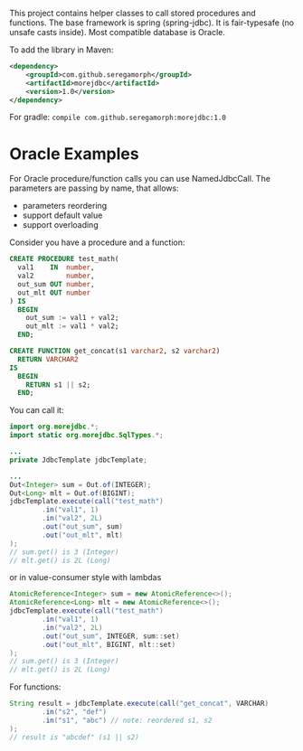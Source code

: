 This project contains helper classes to call stored procedures and functions. The base framework is spring (spring-jdbc).
It is fair-typesafe (no unsafe casts inside). Most compatible database is Oracle.

To add the library in Maven:
```xml
<dependency>
    <groupId>com.github.seregamorph</groupId>
    <artifactId>morejdbc</artifactId>
    <version>1.0</version>
</dependency>
```
For gradle: `compile com.github.seregamorph:morejdbc:1.0`

# Oracle Examples

For Oracle procedure/function calls you can use NamedJdbcCall. The parameters are passing by name, that allows:
* parameters reordering
* support default value
* support overloading

Consider you have a procedure and a function:

```sql
CREATE PROCEDURE test_math(
  val1    IN  number,
  val2        number,
  out_sum OUT number,
  out_mlt OUT number
) IS
  BEGIN
    out_sum := val1 + val2;
    out_mlt := val1 * val2;
  END;

CREATE FUNCTION get_concat(s1 varchar2, s2 varchar2)
  RETURN VARCHAR2
IS
  BEGIN
    RETURN s1 || s2;
  END;
```

You can call it:

```java
import org.morejdbc.*;
import static org.morejdbc.SqlTypes.*;

...
private JdbcTemplate jdbcTemplate;

...
Out<Integer> sum = Out.of(INTEGER);
Out<Long> mlt = Out.of(BIGINT);
jdbcTemplate.execute(call("test_math")
        .in("val1", 1)
        .in("val2", 2L)
        .out("out_sum", sum)
        .out("out_mlt", mlt)
);
// sum.get() is 3 (Integer)
// mlt.get() is 2L (Long)

```

or in value-consumer style with lambdas

```java
AtomicReference<Integer> sum = new AtomicReference<>();
AtomicReference<Long> mlt = new AtomicReference<>();
jdbcTemplate.execute(call("test_math")
        .in("val1", 1)
        .in("val2", 2L)
        .out("out_sum", INTEGER, sum::set)
        .out("out_mlt", BIGINT, mlt::set)
);
// sum.get() is 3 (Integer)
// mlt.get() is 2L (Long)
```

For functions:

```java
String result = jdbcTemplate.execute(call("get_concat", VARCHAR)
        .in("s2", "def")
        .in("s1", "abc") // note: reordered s1, s2
);
// result is "abcdef" (s1 || s2)
```

